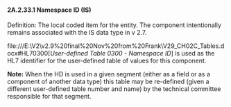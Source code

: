 #### 2A.2.33.1 Namespace ID (IS)

Definition: The local coded item for the entity. The component intentionally remains associated with the IS data type in v 2.7.

file:///E:\V2\v2.9%20final%20Nov%20from%20Frank\V29_CH02C_Tables.docx#HL70300[_User-defined Table 0300 - Namespace ID_] is used as the HL7 identifier for the user-defined table of values for this component.

**Note:** When the HD is used in a given segment (either as a field or as a component of another data type) this table may be re-defined (given a different user-defined table number and name) by the technical committee responsible for that segment.
